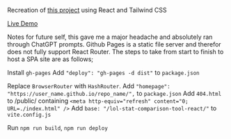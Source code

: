 Recreation of [this project](https://github.com/G1DEONdt/lol-stat-comparison-tool) using React and Tailwind CSS 

[Live Demo](https://g1deondt.github.io/lol-stat-comparison-tool-react/#/)

Notes for future self, this gave me a major headache and absolutely ran through ChatGPT prompts.
Github Pages is a static file server and therefor does not fully support React Router. 
The steps to take from start to finish to host a SPA site are as follows;

Install `gh-pages`
Add `"deploy": "gh-pages -d dist"` to `package.json`

Replace `BrowserRouter` with `HashRouter`.
Add `"homepage": "https://user_name.github.io/repo_name/",` to `package.json`
Add `404.html` to /public/ containing `<meta http-equiv="refresh" content="0; URL=./index.html" />`
Add `base: "/lol-stat-comparison-tool-react/"` to `vite.config.js`

Run `npm run build`, `npm run deploy`
